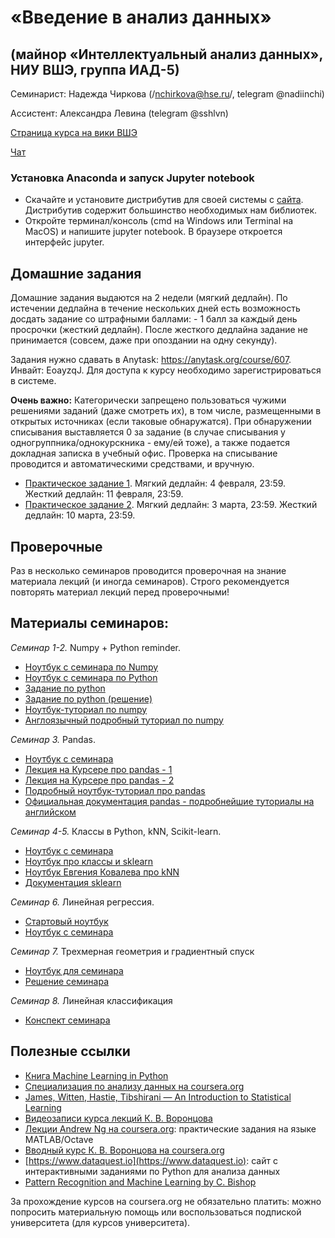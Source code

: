 # «Введение в анализ данных»
## (майнор «Интеллектуальный анализ данных», НИУ ВШЭ, группа ИАД-5)

Семинарист: Надежда Чиркова (/nchirkova@hse.ru/, telegram @nadiinchi)

Ассистент: Александра Левина (telegram @sshlvn)

[Страница курса на вики ВШЭ](http://tiny.cc/jw3ziz)

[Чат](http://tiny.cc/iad5_2020)

### Установка Anaconda и запуск Jupyter notebook
* Скачайте и установите дистрибутив для своей системы с [сайта](https://www.anaconda.com/download/). Дистрибутив содержит большинство необходимых нам библиотек.
* Откройте терминал/консоль (cmd на Windows или Terminal на MacOS) и напишите jupyter notebook. В браузере откроется интерфейс jupyter.

## Домашние задания
Домашние задания выдаются на 2 недели (мягкий дедлайн). По истечении дедлайна в течение нескольких дней есть возможность досдать задание со штрафными баллами: - 1 балл за каждый день просрочки (жесткий дедлайн). После жесткого дедлайна задание не принимается (совсем, даже при опоздании на одну секунду).

Задания нужно сдавать в Anytask: https://anytask.org/course/607. Инвайт: EoayzqJ. Для доступа к курсу необходимо зарегистрироваться в системе.

__Очень важно:__ Категорически запрещено пользоваться чужими решениями заданий (даже смотреть их), в том числе, размещенными в открытых источниках (если таковые обнаружатся). При обнаружении списывания выставляется 0 за задание (в случае списывания у одногруппника/однокурскника - ему/ей тоже), а также подается докладная записка в учебный офис. Проверка на списывание проводится и автоматическими средствами, и вручную.

* [Практическое задание 1](https://github.com/nadiinchi/iad2020/blob/master/materials/hw_sem1.ipynb). Мягкий дедлайн: 4 февраля, 23:59. Жесткий дедлайн: 11 февраля, 23:59.
* [Практическое задание 2](https://github.com/nadiinchi/iad2020/blob/master/materials/Homework2.ipynb).  Мягкий дедлайн: 3 марта, 23:59. Жесткий дедлайн: 10 марта, 23:59.

## Проверочные
Раз в несколько семинаров проводится проверочная на знание материала лекций (и иногда семинаров). Строго рекомендуется повторять материал лекций перед проверочными!

## Материалы семинаров:
*Семинар 1-2.* Numpy + Python reminder.
* [Ноутбук с семинара по Numpy](https://github.com/nadiinchi/iad2020/blob/master/materials/Seminar_numpy.ipynb)
* [Ноутбук с семинара по Python](https://github.com/nadiinchi/iad2020/blob/master/materials/Seminar%20Python.ipynb)
* [Задание по python](https://github.com/nadiinchi/iad2020/blob/master/materials/sem1_python.ipynb)
* [Задание по python (решение)](https://github.com/nadiinchi/iad2020/blob/master/materials/sem1_python_solution.ipynb)
* [Ноутбук-туториал по numpy](https://github.com/nadiinchi/HSE_minor_DataAnalysis_seminars_iad16/blob/master/materials/Sem2_NumPy.ipynb)
* [Англоязычный подробный туториал по numpy](http://nbviewer.jupyter.org/github/Atlas7/scipy-tentative-numpy-tutorials/blob/master/tentative-numpy-tutorial.ipynb)

*Семинар 3.* Pandas.
* [Ноутбук с семинара](https://github.com/nadiinchi/iad2020/blob/master/materials/Seminar%20Pandas.ipynb)
* [Лекция на Курсере про pandas - 1](https://www.coursera.org/learn/mathematics-and-python/lecture/rcjAW/pandas-data-frame)
* [Лекция на Курсере про pandas - 2](https://www.coursera.org/learn/mathematics-and-python/lecture/lsXAR/pandas-indieksatsiia-i-sieliektsiia)
* [Подробный ноутбук-туториал про pandas](https://github.com/nadiinchi/HSE_minor_DataAnalysis_seminars_iad16/blob/master/materials/Seminar3_pandas.ipynb)
* [Официальная документация pandas - подробнейшие туториалы на английском](http://pandas.pydata.org/pandas-docs/stable/10min.html)

*Семинар 4-5.* Классы в Python, kNN, Scikit-learn.
* [Ноутбук с семинара](https://github.com/nadiinchi/iad2020/blob/master/materials/Seminar_Sklearn.ipynb)
* [Ноутбук про классы и sklearn](https://github.com/nadiinchi/iad2019/blob/master/materials/Seminar_sklearn.ipynb)
* [Ноутбук Евгения Ковалева про kNN](https://github.com/nadiinchi/iad2020/blob/master/materials/sem05_knn.ipynb)
* [Документация sklearn](http://scikit-learn.org/stable/index.html)

*Семинар 6.* Линейная регрессия.
* [Стартовый ноутбук](https://github.com/nadiinchi/iad2019/blob/master/materials/Seminar_linreg_practice.ipynb)
* [Ноутбук с семинара](https://github.com/nadiinchi/iad2020/blob/master/materials/Seminar_linreg_practice_solved.ipynb)

*Семинар 7.* Трехмерная геометрия и градиентный спуск
* [Ноутбук для семинара](https://github.com/nadiinchi/iad2020/blob/master/materials/grads_students.ipynb)
* [Решение семинара](https://github.com/nadiinchi/iad2020/blob/master/materials/grads.ipynb)

*Семинар 8.* Линейная классификация
* [Конспект семинара](https://github.com/nadiinchi/iad2020/blob/master/materials/linclass.ipynb)


## Полезные ссылки
* [Книга Machine Learning in Python](http://books.tarsoit.com/Python%20Machine%20Learning.pdf)
* [Специализация по анализу данных на coursera.org](https://ru.coursera.org/specializations/machine-learning-data-analysis)
* [James, Witten, Hastie, Tibshirani — An Introduction to Statistical Learning](http://www-bcf.usc.edu/~gareth/ISL/ISLR%20Sixth%20Printing.pdf)
* [Видеозаписи курса лекций К. В. Воронцова](https://yandexdataschool.ru/edu-process/courses/machine-learning)
* [Лекции Andrew Ng на coursera.org](https://www.coursera.org/learn/machine-learning): практические задания на языке MATLAB/Octave
* [Вводный курс К. В. Воронцова на coursera.org](https://www.coursera.org/learn/introduction-machine-learning)
* [https://www.dataquest.io](https://www.dataquest.io): сайт с интерактивными заданиями по Python для анализа данных
* [Pattern Recognition and Machine Learning by C. Bishop](http://www.rmki.kfki.hu/~banmi/elte/Bishop%20-%20Pattern%20Recognition%20and%20Machine%20Learning.pdf)

За прохождение курсов на coursera.org не обязательно платить: можно попросить материальную помощь или воспользоваться подпиской университета (для курсов университета).

